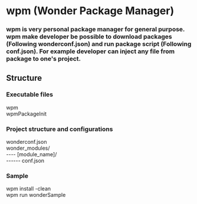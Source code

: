 # wpm (Wonder Package Manager)

### wpm is very personal package manager for general purpose. wpm make developer be possible to download packages (Following wonderconf.json) and run package script (Following conf.json). For example developer can inject any file from package to one's project.

## Structure
### Executable files
wpm  
wpmPackageInit

### Project structure and configurations
wonderconf.json  
wonder_modules/  
---- [module_name]/  
------ conf.json

### Sample
wpm install -clean  
wpm run wonderSample